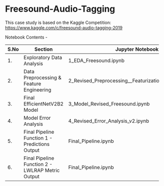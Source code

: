 # Freesound-Audio-Tagging

This case study is based on the Kaggle Competition: https://www.kaggle.com/c/freesound-audio-tagging-2019

Notebook Contents - 

|S.No  |	Section                                                 |	Jupyter Notebook                                        |
|------|----------------------------------------------------------|---------------------------------------------------------|   
|1.	   |Exploratory Data Analysis                                 |	1_EDA_Freesound.ipynb                                   |
|2.	   |Data Preprocessing & Feature Engineering                  | 2_Revised_Preprocessing__Featurizations_Freesound.ipynb |
|3.  	 |Final EfficientNetV2B2 Model                              | 3_Model_Revised_Freesound.ipynb                         |
|4.  	 |Model Error Analysis	                                    | 4_Revised_Error_Analysis_v2.ipynb                       |
|5.	   |Final Pipeline Function 1 - Predictions Output            | Final_Pipeline.ipynb                                    |
|6.	   |Final Pipeline Function 2 - LWLRAP Metric Output          | Final_Pipeline.ipynb                                    |


